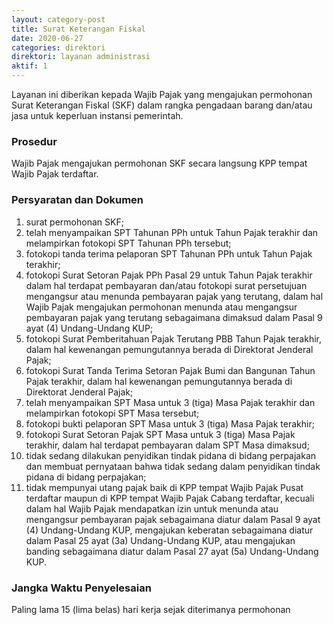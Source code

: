 ```yaml
---
layout: category-post
title: Surat Keterangan Fiskal
date: 2020-06-27
categories: direktori
direktori: layanan administrasi
aktif: 1
---
```

Layanan ini diberikan kepada Wajib Pajak yang mengajukan permohonan Surat Keterangan Fiskal (SKF) dalam rangka pengadaan barang dan/atau jasa untuk keperluan instansi pemerintah.

### Prosedur
Wajib Pajak mengajukan permohonan SKF secara langsung KPP tempat Wajib Pajak terdaftar.

### Persyaratan dan Dokumen
1. surat permohonan SKF;
2. telah menyampaikan SPT Tahunan PPh untuk Tahun Pajak terakhir dan melampirkan fotokopi SPT Tahunan PPh tersebut;
3. fotokopi tanda terima pelaporan SPT Tahunan PPh untuk Tahun Pajak terakhir;
4. fotokopi Surat Setoran Pajak PPh Pasal 29 untuk Tahun Pajak terakhir dalam hal terdapat pembayaran dan/atau fotokopi surat persetujuan mengangsur atau menunda pembayaran pajak yang terutang, dalam hal Wajib Pajak mengajukan permohonan menunda atau mengangsur pembayaran pajak yang terutang sebagaimana dimaksud dalam Pasal 9 ayat (4) Undang-Undang KUP;
5. fotokopi Surat Pemberitahuan Pajak Terutang PBB Tahun Pajak terakhir, dalam hal kewenangan pemungutannya berada di Direktorat Jenderal Pajak;
6. fotokopi Surat Tanda Terima Setoran Pajak Bumi dan Bangunan Tahun Pajak terakhir, dalam hal kewenangan pemungutannya berada di Direktorat Jenderal Pajak;
7. telah menyampaikan SPT Masa untuk 3 (tiga) Masa Pajak terakhir dan melampirkan fotokopi SPT Masa tersebut;
8. fotokopi bukti pelaporan SPT Masa untuk 3 (tiga) Masa Pajak terakhir;
9. fotokopi Surat Setoran Pajak SPT Masa untuk 3 (tiga) Masa Pajak terakhir, dalam hal terdapat pembayaran dalam SPT Masa dimaksud;
10. tidak sedang dilakukan penyidikan tindak pidana di bidang perpajakan dan membuat pernyataan bahwa tidak sedang dalam penyidikan tindak pidana di bidang perpajakan;
11. tidak mempunyai utang pajak baik di KPP tempat Wajib Pajak Pusat terdaftar maupun di KPP tempat Wajib Pajak Cabang terdaftar, kecuali dalam hal Wajib Pajak mendapatkan izin untuk menunda atau mengangsur pembayaran pajak sebagaimana diatur dalam Pasal 9 ayat (4) Undang-Undang KUP, mengajukan keberatan sebagaimana diatur dalam Pasal 25 ayat (3a) Undang-Undang KUP, atau mengajukan banding sebagaimana diatur  dalam  Pasal 27 ayat (5a) Undang-Undang KUP.

### Jangka Waktu Penyelesaian
Paling lama 15 (lima belas) hari kerja sejak diterimanya permohonan 
